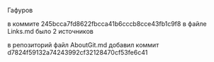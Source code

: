 Гафуров

в коммите 245bcca7fd8622fbcca41b6cccb8cce43fb1c9f8 в файле Links.md было 2 источников

в репозиторий файл AboutGit.md добавил коммит d7824f59132a74243992cf32128470cf53fe6c41